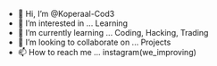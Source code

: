 - 👋 Hi, I’m @Koperaal-Cod3
- 👀 I’m interested in ... Learning
- 🌱 I’m currently learning ... Coding, Hacking, Trading
- 💞️ I’m looking to collaborate on ... Projects
- 📫 How to reach me ... instagram(we_improving)

<!---
Koperaal-Cod3/Koperaal-Cod3 is a ✨ special ✨ repository because its `README.md` (this file) appears on your GitHub profile.
You can click the Preview link to take a look at your changes.
--->
